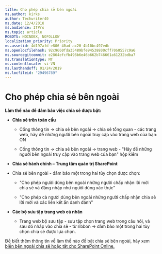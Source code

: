 ```yaml
---
title: Cho phép chia sẻ bên ngoài
ms.author: kirks
author: Techwriter40
ms.date: 12/4/2018
ms.audience: ITPro
ms.topic: article
ROBOTS: NOINDEX, NOFOLLOW
localization_priority: Priority
ms.assetid: 4d197afd-e806-40ad-ac20-4b10bc497edb
ms.openlocfilehash: 92c9660fda35489bfe94538800cff7060557c9a6
ms.sourcegitcommit: e2864efcfb493b6e46b662b746661a61232bdba7
ms.translationtype: MT
ms.contentlocale: vi-VN
ms.lasthandoff: 01/24/2019
ms.locfileid: "29496789"
---
```

# <a name="enable-external-sharing"></a>Cho phép chia sẻ bên ngoài

 **Làm thế nào để đảm bảo việc chia sẻ được bật:**
  
- **Chia sẻ trên toàn cầu**
    
  - Cổng thông tin -\> chia sẻ bên ngoài -\> chia sẻ tổng quan - các trang web, hãy để những người bên ngoài truy cập vào trang web của bạn: ON
    
  - Cổng thông tin -\> chia sẻ bên ngoài -\> trang web - "Hãy để những người bên ngoài truy cập vào trang web của bạn" hộp kiểm
    
- **Chia sẻ hành chính – Trung tâm quản trị SharePoint**
    
- Chia sẻ bên ngoài - đảm bảo một trong hai tùy chọn được chọn:
    
  - "Cho phép người dùng bên ngoài những người chấp nhận lời mời chia sẻ và đăng nhập như người dùng xác thực"
    
  - "Cho phép cả người dùng bên ngoài những người chấp nhận chia sẻ lời mời và các liên kết ẩn danh đánh"
    
- **Các bộ sưu tập trang web cá nhân**
    
  - Trang web bộ sưu tập - sưu tập chọn trang web trong câu hỏi, và sau đó nhấp vào chia sẻ - từ ribbon -\> đảm bảo một trong hai tùy chọn chia sẻ được lựa chọn.
    
Để biết thêm thông tin về làm thế nào để bật chia sẻ bên ngoài, hãy xem [biến bên ngoài chia sẻ hoặc tắt cho SharePoint Online.](https://go.microsoft.com/fwlink/?linkid=2047681&amp;clcid=0x409)
  

